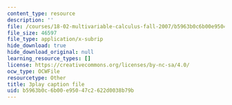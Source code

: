 ```yaml
---
content_type: resource
description: ''
file: /courses/18-02-multivariable-calculus-fall-2007/b5963b0c6b00e95047c2622d0038b79b_0D4BbCa4gHo.srt
file_size: 46597
file_type: application/x-subrip
hide_download: true
hide_download_original: null
learning_resource_types: []
license: https://creativecommons.org/licenses/by-nc-sa/4.0/
ocw_type: OCWFile
resourcetype: Other
title: 3play caption file
uid: b5963b0c-6b00-e950-47c2-622d0038b79b
---
```


